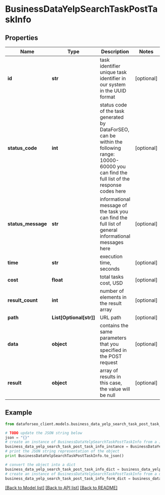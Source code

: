 # BusinessDataYelpSearchTaskPostTaskInfo


## Properties

Name | Type | Description | Notes
------------ | ------------- | ------------- | -------------
**id** | **str** | task identifier unique task identifier in our system in the UUID format | [optional] 
**status_code** | **int** | status code of the task generated by DataForSEO, can be within the following range: 10000-60000 you can find the full list of the response codes here | [optional] 
**status_message** | **str** | informational message of the task you can find the full list of general informational messages here | [optional] 
**time** | **str** | execution time, seconds | [optional] 
**cost** | **float** | total tasks cost, USD | [optional] 
**result_count** | **int** | number of elements in the result array | [optional] 
**path** | **List[Optional[str]]** | URL path | [optional] 
**data** | **object** | contains the same parameters that you specified in the POST request | [optional] 
**result** | **object** | array of results in this case, the value will be null | [optional] 

## Example

```python
from dataforseo_client.models.business_data_yelp_search_task_post_task_info import BusinessDataYelpSearchTaskPostTaskInfo

# TODO update the JSON string below
json = "{}"
# create an instance of BusinessDataYelpSearchTaskPostTaskInfo from a JSON string
business_data_yelp_search_task_post_task_info_instance = BusinessDataYelpSearchTaskPostTaskInfo.from_json(json)
# print the JSON string representation of the object
print BusinessDataYelpSearchTaskPostTaskInfo.to_json()

# convert the object into a dict
business_data_yelp_search_task_post_task_info_dict = business_data_yelp_search_task_post_task_info_instance.to_dict()
# create an instance of BusinessDataYelpSearchTaskPostTaskInfo from a dict
business_data_yelp_search_task_post_task_info_form_dict = business_data_yelp_search_task_post_task_info.from_dict(business_data_yelp_search_task_post_task_info_dict)
```
[[Back to Model list]](../README.md#documentation-for-models) [[Back to API list]](../README.md#documentation-for-api-endpoints) [[Back to README]](../README.md)


